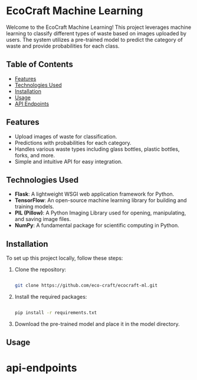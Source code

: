 # EcoCraft Machine Learning

Welcome to the EcoCraft Machine Learning! This project leverages machine learning to classify different types of waste based on images uploaded by users. The system utilizes a pre-trained model to predict the category of waste and provide probabilities for each class.

## Table of Contents

- [Features](#features)
- [Technologies Used](#technologies-used)
- [Installation](#installation)
- [Usage](#usage)
- [API Endpoints](#api-endpoints)


## Features

- Upload images of waste for classification.
- Predictions with probabilities for each category.
- Handles various waste types including glass bottles, plastic bottles, forks, and more.
- Simple and intuitive API for easy integration.

## Technologies Used

- **Flask**: A lightweight WSGI web application framework for Python.
- **TensorFlow**: An open-source machine learning library for building and training models.
- **PIL (Pillow)**: A Python Imaging Library used for opening, manipulating, and saving image files.
- **NumPy**: A fundamental package for scientific computing in Python.

## Installation

To set up this project locally, follow these steps:

1. Clone the repository:
   ```bash
   
   git clone https://github.com/eco-craft/ecocraft-ml.git

2. Install the required packages:
   ```bash
   
   pip install -r requirements.txt
   
3. Download the pre-trained model and place it in the model directory.

## Usage


# api-endpoints



